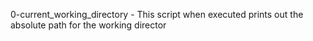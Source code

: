 0-current_working_directory - This script when executed prints out the absolute path for the working director

